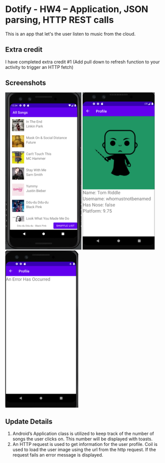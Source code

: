 # Dotify - HW4 – Application, JSON parsing, HTTP REST calls

This is an app that let's the user listen to music from the cloud.

## Extra credit
I have completed extra credit #1 (Add pull down to refresh function to your activity to trigger an HTTP fetch)

## Screenshots
<img src="screenshot2.PNG" alt="Screenshot of the app" height="500" />
<img src="hw4-1.PNG" alt="Screenshot of the app" height="500" />
<img src="hw4-2.PNG" alt="Screenshot of the app" height="500" />

## Update Details
1. Android’s Application class is utilized to keep track of the number of songs the user clicks on.
   This number will be displayed with toasts.
2. An HTTP request is used to get information for the user profile. Coil is used to load the user image using the url from the http request.
   If the request fails an error message is displayed.


